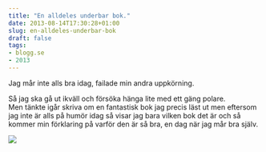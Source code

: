 ```yaml
---
title: "En alldeles underbar bok."
date: 2013-08-14T17:30:28+01:00
slug: en-alldeles-underbar-bok
draft: false
tags:
- blogg.se
- 2013
---
```

Jag mår inte alls bra idag, failade min andra uppkörning.

Så jag ska gå ut ikväll och försöka hänga lite med ett gäng polare.  
Men tänkte igår skriva om en fantastisk bok jag precis läst ut men eftersom jag inte är alls på humör idag så visar jag bara vilken bok det är och så kommer min förklaring på varför den är så bra, en dag när jag mår bra själv.

![](/assets/images/blogg.se/eeeen_520ba291ddf2b30633afc2f2.jpg)